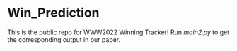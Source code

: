 # Win_Prediction
This is the public repo for WWW2022 Winning Tracker!
Run *main2.py* to get the corresponding output in our paper.
